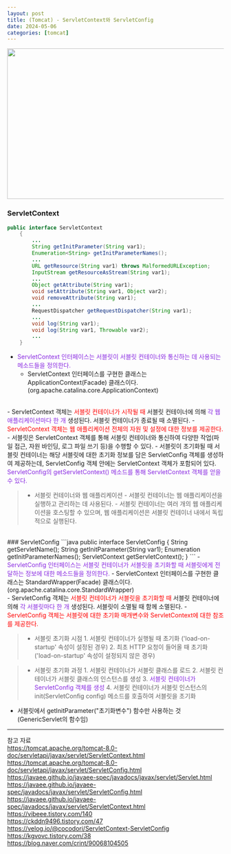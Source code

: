 ```yaml
---
layout: post
title: (Tomcat) - ServletContext와 ServletConfig 
date: 2024-05-06
categories: [tomcat]
---
```

<center><img src="https://github.com/LeeJae-H/LeeJae-H.github.io/assets/122717063/2a3117e0-853e-46d4-b1c2-edec22a1b10f" width="700" height="350"></center>

### ServletContext
```java
public interface ServletContext 
    {
        ...
        String getInitParameter(String var1);
        Enumeration<String> getInitParameterNames();
        ...
        URL getResource(String var1) throws MalformedURLException;
        InputStream getResourceAsStream(String var1);
        ...
        Object getAttribute(String var1);
        void setAttribute(String var1, Object var2);
        void removeAttribute(String var1);
        ...
        RequestDispatcher getRequestDispatcher(String var1);
        ...
        void log(String var1);
        void log(String var1, Throwable var2);
        ...
    }
```
- <span style="color:blueviolet">ServletContext 인터페이스는 서블릿이 서블릿 컨테이너와 통신하는 데 사용되는 메소드들을 정의한다.</span>
    - ServletContext 인터페이스를 구현한 클래스는 ApplicationContext(Facade) 클래스이다. (org.apache.catalina.core.ApplicationContext)  
<br>
- ServletContext 객체는 <span style="color:red">서블릿 컨테이너가 시작될 때</span> 서블릿 컨테이너에 의해 <span style="color:blueviolet">각 웹 애플리케이션마다 한 개</span> 생성된다. 서블릿 컨테이너가 종료될 때 소멸된다. 
    - <span style="color:red">ServletContext 객체는 웹 애플리케이션 전체의 자원 및 설정에 대한 정보를 제공한다.</span>  
<br>
- 서블릿은 ServletContext 객체를 통해 서블릿 컨테이너와 통신하여 다양한 작업(파일 접근, 자원 바인딩, 로그 파일 쓰기 등)을 수행할 수 있다.
    - 서블릿이 초기화될 때 서블릿 컨테이너는 해당 서블릿에 대한 초기화 정보를 담은 ServletConfig 객체를 생성하여 제공하는데, ServletConfig 객체 안에는 ServletContext 객체가 포함되어 있다. <span style="color:blueviolet">ServletConfig의 getServletContext() 메소드를 통해 ServletContext 객체를 얻을 수 있다.</span>  

> - 서블릿 컨테이너와 웹 애플리케이션
    - 서블릿 컨테이너는 웹 애플리케이션을 실행하고 관리하는 데 사용된다.
    - 서블릿 컨테이너는 여러 개의 웹 애플리케이션을 호스팅할 수 있으며, 웹 애플리케이션은 서블릿 컨테이너 내에서 독립적으로 실행된다. 

<br>
### ServletConfig
```java
public interface ServletConfig 
    {
        String getServletName();
        String getInitParameter(String var1);
        Enumeration<String> getInitParameterNames();
        ServletContext getServletContext();
    }
```
- <span style="color:blueviolet">ServletConfig 인터페이스는 서블릿 컨테이너가 서블릿을 초기화할 때 서블릿에게 전달하는 정보에 대한 메소드들을 정의한다.</span>
    - ServletContext 인터페이스를 구현한 클래스는 StandardWrapper(Facade) 클래스이다. (org.apache.catalina.core.StandardWrapper)  
<br>    
- ServletConfig 객체는 <span style="color:red">서블릿 컨테이너가 서블릿을 초기화할 때</span> 서블릿 컨테이너에 의해 <span style="color:blueviolet">각 서블릿마다 한 개</span> 생성된다. 서블릿이 소멸될 때 함께 소멸된다. 
    - <span style="color:red">ServletConfig 객체는 서블릿에 대한 초기화 매개변수와 ServletContext에 대한 참조를 제공한다.</span>

> - 서블릿 초기화 시점
    1. 서블릿 컨테이너가 실행될 때 초기화 ('load-on-startup' 속성이 설정된 경우)
    2. 최초 HTTP 요청이 들어올 때 초기화 ('load-on-startup' 속성이 설정되지 않은 경우)

> - 서블릿 초기화 과정
    1. 서블릿 컨테이너가 서블릿 클래스를 로드
    2. 서블릿 컨테이너가 서블릿 클래스의 인스턴스를 생성
    3. <span style="color:blueviolet">서블릿 컨테이너가 ServletConfig 객체를 생성</span>
    4. 서블릿 컨테이너가 서블릿 인스턴스의 init(ServletConfig config) 메소드를 호출하여 서블릿을 초기화

- 서블릿에서 getInitParameter("초기화변수") 함수만 사용하는 것(GenericServlet의 함수임)

---
참고 자료  
https://tomcat.apache.org/tomcat-8.0-doc/servletapi/javax/servlet/ServletContext.html  
https://tomcat.apache.org/tomcat-8.0-doc/servletapi/javax/servlet/ServletConfig.html  
https://javaee.github.io/javaee-spec/javadocs/javax/servlet/Servlet.html  
https://javaee.github.io/javaee-spec/javadocs/javax/servlet/ServletConfig.html  
https://javaee.github.io/javaee-spec/javadocs/javax/servlet/ServletContext.html  
https://vibeee.tistory.com/140  
https://ckddn9496.tistory.com/47  
https://velog.io/@cocodori/ServletContext-ServletConfig  
https://kgvovc.tistory.com/38  
https://blog.naver.com/crint/90068104505  